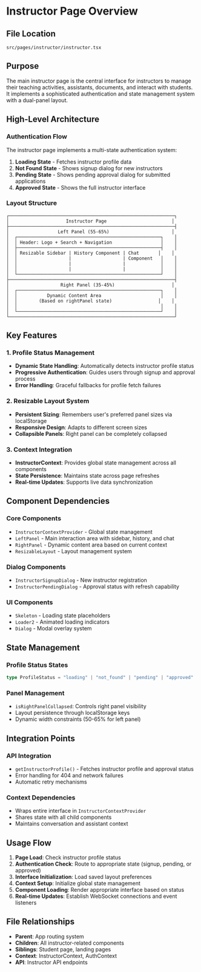# Instructor Page Overview

## File Location
`src/pages/instructor/instructor.tsx`

## Purpose
The main instructor page is the central interface for instructors to manage their teaching activities, assistants, documents, and interact with students. It implements a sophisticated authentication and state management system with a dual-panel layout.

## High-Level Architecture

### Authentication Flow
The instructor page implements a multi-state authentication system:

1. **Loading State** - Fetches instructor profile data
2. **Not Found State** - Shows signup dialog for new instructors  
3. **Pending State** - Shows pending approval dialog for submitted applications
4. **Approved State** - Shows the full instructor interface

### Layout Structure
```
┌─────────────────────────────────────────────────────────────┐
│                     Instructor Page                        │
├─────────────────────────────────────────────────────────────┤
│                  Left Panel (55-65%)                       │
│  ┌─────────────────────────────────────────────────────┐    │
│  │ Header: Logo + Search + Navigation                  │    │
│  ├─────────────────────────────────────────────────────┤    │
│  │ Resizable Sidebar | History Component | Chat       │    │
│  │                   |                   | Component   │    │
│  │                   |                   |             │    │
│  │                   |                   |             │    │
│  └─────────────────────────────────────────────────────┘    │
├─────────────────────────────────────────────────────────────┤
│                   Right Panel (35-45%)                     │
│  ┌─────────────────────────────────────────────────────┐    │
│  │           Dynamic Content Area                      │    │
│  │        (Based on rightPanel state)                 │    │
│  │                                                     │    │
│  └─────────────────────────────────────────────────────┘    │
└─────────────────────────────────────────────────────────────┘
```

## Key Features

### 1. Profile Status Management
- **Dynamic State Handling**: Automatically detects instructor profile status
- **Progressive Authentication**: Guides users through signup and approval process
- **Error Handling**: Graceful fallbacks for profile fetch failures

### 2. Resizable Layout System
- **Persistent Sizing**: Remembers user's preferred panel sizes via localStorage
- **Responsive Design**: Adapts to different screen sizes
- **Collapsible Panels**: Right panel can be completely collapsed

### 3. Context Integration
- **InstructorContext**: Provides global state management across all components
- **State Persistence**: Maintains state across page refreshes
- **Real-time Updates**: Supports live data synchronization

## Component Dependencies

### Core Components
- `InstructorContextProvider` - Global state management
- `LeftPanel` - Main interaction area with sidebar, history, and chat
- `RightPanel` - Dynamic content area based on current context
- `ResizableLayout` - Layout management system

### Dialog Components
- `InstructorSignupDialog` - New instructor registration
- `InstructorPendingDialog` - Approval status with refresh capability

### UI Components
- `Skeleton` - Loading state placeholders
- `Loader2` - Animated loading indicators
- `Dialog` - Modal overlay system

## State Management

### Profile Status States
```typescript
type ProfileStatus = "loading" | "not_found" | "pending" | "approved"
```

### Panel Management
- `isRightPanelCollapsed`: Controls right panel visibility
- Layout persistence through localStorage keys
- Dynamic width constraints (50-65% for left panel)

## Integration Points

### API Integration
- `getInstructorProfile()` - Fetches instructor profile and approval status
- Error handling for 404 and network failures
- Automatic retry mechanisms

### Context Dependencies
- Wraps entire interface in `InstructorContextProvider`
- Shares state with all child components
- Maintains conversation and assistant context

## Usage Flow

1. **Page Load**: Check instructor profile status
2. **Authentication Check**: Route to appropriate state (signup, pending, or approved)
3. **Interface Initialization**: Load saved layout preferences
4. **Context Setup**: Initialize global state management
5. **Component Loading**: Render appropriate interface based on status
6. **Real-time Updates**: Establish WebSocket connections and event listeners

## File Relationships

- **Parent**: App routing system
- **Children**: All instructor-related components
- **Siblings**: Student page, landing pages
- **Context**: InstructorContext, AuthContext
- **API**: Instructor API endpoints